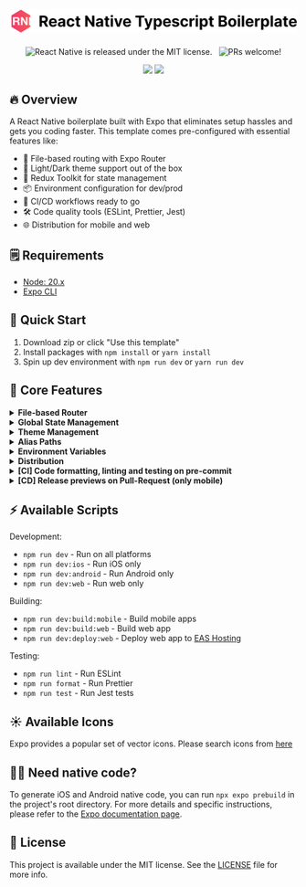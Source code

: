<h1 align="center">
  <img src='https://github.com/wataru-maeda/react-native-boilerplate/blob/main/__DELELE_ME__/banner.png' width='600'>
</h1>

<p align="center">
  <img src="https://img.shields.io/badge/license-MIT-blue.svg" alt="React Native is released under the MIT license." />
  <img src="https://github.com/wataru-maeda/react-native-boilerplate/actions/workflows/preview.yml/badge.svg" alt="" />
  <img src="https://github.com/wataru-maeda/react-native-boilerplate/actions/workflows/test.yml/badge.svg" alt="" />
  <img src="https://img.shields.io/badge/PRs-welcome-brightgreen.svg" alt="PRs welcome!" />
</p>

<p align="center">
  <img src='https://github.com/wataru-maeda/react-native-boilerplate/blob/feat/expo-router/__DELELE_ME__/demo-light-theme.gif' width='150px'>
  <img src='https://github.com/wataru-maeda/react-native-boilerplate/blob/feat/expo-router/__DELELE_ME__/demo-dark-theme.gif' width='150px'>
</p>

## 🔥 Overview

A React Native boilerplate built with Expo that eliminates setup hassles and gets you coding faster. This template comes pre-configured with essential features like:

- 📱 File-based routing with Expo Router
- 🎨 Light/Dark theme support out of the box
- 🔄 Redux Toolkit for state management
- 📦 Environment configuration for dev/prod
- 🚀 CI/CD workflows ready to go
- 🛠️ Code quality tools (ESLint, Prettier, Jest)
- 🌐 Distribution for mobile and web

## 🗒️ Requirements

- [Node: 20.x](https://nodejs.org/en)
- [Expo CLI](https://docs.expo.dev/more/expo-cli/)

## 🚀 Quick Start

1. Download zip or click "Use this template"
2. Install packages with `npm install` or `yarn install`
3. Spin up dev environment with `npm run dev` or `yarn run dev`

## 💎 Core Features

<details>
  <summary><b>File-based Router</b></summary>
  
####

The project uses [**Expo Router**](https://docs.expo.dev/router/introduction/) with a pre-configured navigation structure which has updated from react-navigation. The navigation structure is based on file-based routing, making it easier to manage and navigate between screens. The project has a pre-configured navigation structure with a drawer and tab navigation. You can easily add new screens and navigations by following the existing structure:

```
Root (Drawer)
├── Home Tab
│   └── Stack
│       ├── Home Screen
│       └── Details Screen
└── Profile Tab
    └── Stack
        ├── Profile Screen
        └── Details Screen
```

</details>

<details>
  <summary><b>Global State Management</b></summary>

####

### State Management with Redux Toolkit
---

This project uses [**Redux Toolkit**](https://redux-toolkit.js.org/) for global state management, pre-configured with Redux Hooks for immediate use. 

#### Getting Started
1. Explore existing slices in the [`/slices`](https://github.com/wataru-maeda/react-native-boilerplate/tree/feat/expo-router/slices) directory
2. See usage examples in [`/app/_layout.tsx`](https://github.com/wataru-maeda/react-native-boilerplate/blob/feat/expo-router/app/_layout.tsx#L23)

#### Adding New State
1. Copy [`/slices/app.slice.ts`](https://github.com/wataru-maeda/react-native-boilerplate/blob/feat/expo-router/slices/app.slice.ts)
2. Rename and modify for your needs
3. Add your slice to [`/utils/store.ts`](https://github.com/wataru-maeda/react-native-boilerplate/blob/feat/expo-router/utils/store.ts#L10)

#### Development
Redux logger is enabled by default. To disable, remove the logger from [`/utils/store.ts`](https://github.com/wataru-maeda/react-native-boilerplate/blob/feat/expo-router/utils/store.ts#L13).

</details>

<details>
  <summary><b>Theme Management</b></summary>

####

The project simplifies asset and theme management through a centralized [`/theme`](https://github.com/wataru-maeda/react-native-boilerplate/tree/feat/expo-router/theme) directory that handles images, icons, fonts, and colors, with built-in asset preloading and SVG support for optimal performance, while also providing a custom `useColorScheme` hook (located in [`/hooks/useColorScheme.ts`](https://github.com/wataru-maeda/react-native-boilerplate/blob/feat/expo-router/hooks/useColorScheme.ts)) that automatically detects and adapts colors based on the current theme across both mobile and web platforms - making it easy to implement dynamic theming by returning the current color scheme name and flags (isDark, isLight) for conditional styling.

</details>

<details>
  <summary><b>Alias Paths</b></summary>

####

The project uses absolute imports to simplify development by replacing complex relative paths (like `../../../components/Button`) with cleaner paths (like `@/components/elements/Button`), configured in [`tsconfig.json`](https://github.com/wataru-maeda/react-native-boilerplate/blob/feat/expo-router/tsconfig.json#L6-L8) for hassle-free navigation through deeply nested project structures.

</details>

<details>
  <summary><b>Environment Variables</b></summary>

####

### Environment Variables Management

The project uses [`dotenvx`](https://dotenvx.com/) to handle environment variables across both Expo CLI and EAS CLI builds. Here's how it works:

#### Setup Structure
- `.env.dev.example` - Development environment template
- `.env.prod.example` - Production environment template
- Configuration in [`app.config.ts`](https://github.com/wataru-maeda/react-native-boilerplate/blob/feat/expo-router/app.config.ts) and [`utils/config.ts`](https://github.com/wataru-maeda/react-native-boilerplate/blob/feat/expo-router/utils/config.ts)

#### Getting Started with Your Expo Account
1. Rename `.env.dev.example` to `.env.dev`
2. Update `owner` in [`app.json`](https://github.com/wataru-maeda/react-native-boilerplate/blob/feat/expo-router/app.json#L6) with your Expo username
3. Set your `EXPO_SLUG` and `EXPO_PROJECT_ID` in `.env.dev`

#### Adding New Environment Variables
1. Add variables to both `.env.dev` and `.env.prod`
2. Include them in `app.config.ts` under the [`extra`](https://github.com/wataru-maeda/react-native-boilerplate/blob/feat/expo-router/app.config.ts#L29) object
3. Define them in [`utils/config.ts`](https://github.com/wataru-maeda/react-native-boilerplate/blob/feat/expo-router/utils/config.ts#L6)

#### Verify Configuration
- Check variables in the app's bottom sheet OR...
- Run `npm run dev:config:public` to view loaded variables in console

### Environment Variables & Security

The project intentionally avoids using `EXPO_PUBLIC_` prefix for environment variables, instead utilizing EAS secrets for enhanced security. Here's why:

#### Current Approach
- Variables are uploaded to EAS servers as `secrets`
- Securely accessible only during EAS build and submit processes
- Use `npm run dev:secret:push` to automatically upload variables from `.env.dev` and `.env.prod`

#### Alternative Approach
If you prefer direct access via `process.env`:
- Use `EXPO_PUBLIC_` prefix for non-sensitive data
- **Warning**: Never store sensitive information with `EXPO_PUBLIC_` prefix as it exposes data to clients
- For sensitive data handling, follow [React Native's security guidelines](https://reactnative.dev/docs/security#storing-sensitive-info) for storing sensitive information

</details>

<details>
  <summary><b>Distribution</b></summary>

####

The project streamlines deployment with simple commands - use `npm run dev:build:mobile` to generate iOS (IPA) and Android (APK) distributions, and `npm run dev:deploy:web` to deploy the web version to EAS Hosting.

</details>

<details>
  <summary><b>[CI] Code formatting, linting and testing on pre-commit</b></summary>

####

The project maintains code quality through integrated Eslint, Prettier, and Jest configurations - code is automatically scanned and formatted during development (especially with 'Format on Save' enabled), while pre-commit hooks verify, format, and test your code to ensure all commits meet quality standards.

</details>

<details>
  <summary><b>[CD] Release previews on Pull-Request (only mobile)</b></summary>

####

- When you've completed your work and need to share a preview with the QA team, our boilerplate automates the distribution process for you. Here's how it works:
1. Whenever you create a pull request (PR) or merge, it automatically generates a preview channel in your Expo account.
2. You don't need to run 'eas' commands every time you create a PR; the process is streamlined for you.
3. The continuous delivery (CD) process is managed through the [preview.yml](https://github.com/wataru-maeda/react-native-boilerplate/blob/main/.github/workflows/preview.yml) configuration file, which utilizes [expo-github-action](https://github.com/expo/expo-github-action).

To set up the CD workflow, follow these steps:
1. Create an `EXPO_TOKEN` in your Expo account. You can do this by visiting [this link](https://expo.dev/accounts/%5Baccount%5D/settings/access-tokens).
2. In your GitHub repository, go to **Settings**, then navigate to **Secrets and variables** -> **Actions** -> **Add new repository secret**. Make sure to name the secret as `EXPO_TOKEN`.
3. Update `name`, `slug`, `owner`, `projectId` and `url` in [app.json](https://github.com/wataru-maeda/react-native-boilerplate/blob/main/app.json):
4. Update in `name`, `slug`, `projectId`, `ios`, `android` in [app.config.ts](https://github.com/wataru-maeda/react-native-boilerplate/blob/main/app.config.ts)
6. After you push changes to the main branch, a new preview will be created automatically.

</details>

## ⚡ Available Scripts

Development:
- `npm run dev` - Run on all platforms
- `npm run dev:ios` - Run iOS only
- `npm run dev:android` - Run Android only
- `npm run dev:web` - Run web only

Building:
- `npm run dev:build:mobile` - Build mobile apps
- `npm run dev:build:web` - Build web app
- `npm run dev:deploy:web` - Deploy web app to [EAS Hosting](https://docs.expo.dev/eas/hosting/introduction/)

Testing:
- `npm run lint` - Run ESLint
- `npm run format` - Run Prettier
- `npm run test` - Run Jest tests

## ☀️ Available Icons

Expo provides a popular set of vector icons. Please search icons from [here](https://icons.expo.fyi/)

## 🧑‍💻 Need native code?

To generate iOS and Android native code, you can run `npx expo prebuild` in the project's root directory. For more details and specific instructions, please refer to the [Expo documentation page](https://docs.expo.dev/workflow/prebuild/).

## 📓 License

This project is available under the MIT license. See the [LICENSE](https://github.com/wataru-maeda/react-native-boilerplate/blob/main/LICENSE) file for more info.